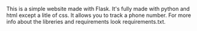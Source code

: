 This is a simple website made with Flask.
It's fully made with python and html except a litle of css.
It allows you to track a phone number.
For more info about the libreries and requirements look requirements.txt.
